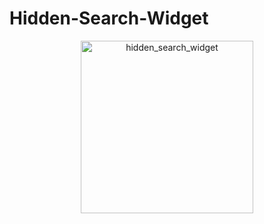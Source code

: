 # Hidden-Search-Widget

<p align="center"><img width="276" alt="hidden_search_widget" src="https://github.com/ESJiang/Hidden-Search-Widget/assets/43910771/2e146a55-7973-4bf7-be23-99bd81abaae6">
</p>
